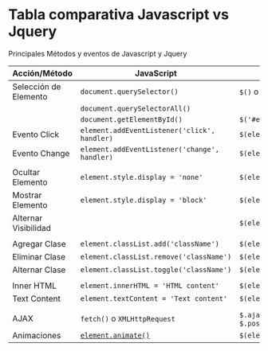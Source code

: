 # Tabla comparativa Javascript vs Jquery

Principales Métodos y eventos de Javascript y Jquery

| Acción/Método         | JavaScript                                                                              | jQuery                                           |
| --------------------- | --------------------------------------------------------------------------------------- | ------------------------------------------------ |
| Selección de Elemento | `document.querySelector()`                                                              | `$()` o `jQuery()`                               |
|                       | `document.querySelectorAll()`                                                           |                                                  |
|                       | `document.getElementById()`                                                             | `$('#elementId')`                                |
| Evento Click          | `element.addEventListener('click', handler)`                                            | `$(element).click(handler)`                      |
| Evento Change         | `element.addEventListener('change', handler)`                                           | `$(element).change(handler)`                     |
|                       |                                                                                         |                                                  |
| Ocultar Elemento      | `element.style.display = 'none'`                                                        | `$(element).hide()`                              |
| Mostrar Elemento      | `element.style.display = 'block'`                                                       | `$(element).show()`                              |
| Alternar Visibilidad  |                                                                                         | `$(element).toggle()`                            |
|                       |                                                                                         |                                                  |
| Agregar Clase         | `element.classList.add('className')`                                                    | `$(element).addClass('className')`               |
| Eliminar Clase        | `element.classList.remove('className')`                                                 | `$(element).removeClass('className')`            |
| Alternar Clase        | `element.classList.toggle('className')`                                                 | `$(element).toggleClass('className')`            |
|                       |                                                                                         |                                                  |
| Inner HTML            | `element.innerHTML = 'HTML content'`                                                    | `$(element).html('HTML content')`                |
| Text Content          | `element.textContent = 'Text content'`                                                  | `$(element).text('Text content')`                |
|                       |                                                                                         |                                                  |
| AJAX                  | `fetch()` o `XMLHttpRequest`                                                            | `$.ajax()` o métodos como `$.get()` o `$.post()` |
| Animaciones           | [`element.animate()`](https://developer.mozilla.org/en-US/docs/Web/API/Element/animate) | `$(element).animate()`                           |
